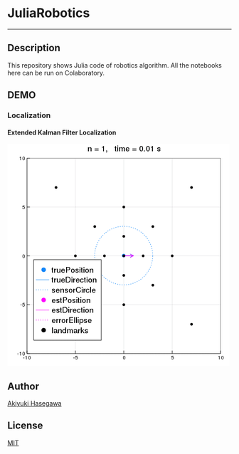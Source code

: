 # JuliaRobotics

------

## Description

This repository shows Julia code of robotics algorithm. All the notebooks here can be run on Colaboratory.


## DEMO

### Localization 
#### Extended Kalman Filter Localization
![Extended Kalman Filter Localization](https://github.com/hasesuns/JuliaRobotics/blob/master/Localization/ExtendedKalmanFilter/ExtendedKalmanFilterLocalization.gif)


## Author


[Akiyuki Hasegawa](https://github.com/hasesuns/)

## License

[MIT](http://b4b4r07.mit-license.org)
